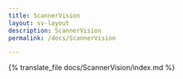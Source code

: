 ```yaml
---
title: ScannerVision
layout: sv-layout
description: ScannerVision
permalink: /docs/ScannerVision

---
```


{% translate_file docs/ScannerVision/index.md %}